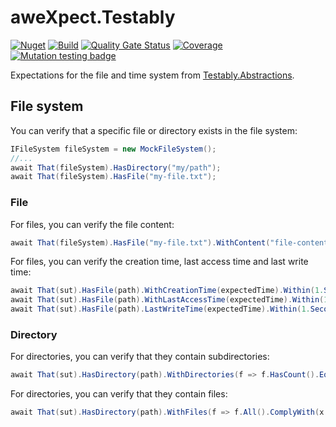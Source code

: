 # aweXpect.Testably

[![Nuget](https://img.shields.io/nuget/v/aweXpect.Testably)](https://www.nuget.org/packages/aweXpect.Testably)
[![Build](https://github.com/aweXpect/aweXpect.Testably/actions/workflows/build.yml/badge.svg)](https://github.com/aweXpect/aweXpect.Testably/actions/workflows/build.yml)
[![Quality Gate Status](https://sonarcloud.io/api/project_badges/measure?project=aweXpect_aweXpect.Testably&metric=alert_status)](https://sonarcloud.io/summary/new_code?id=aweXpect_aweXpect.Testably)
[![Coverage](https://sonarcloud.io/api/project_badges/measure?project=aweXpect_aweXpect.Testably&metric=coverage)](https://sonarcloud.io/summary/new_code?id=aweXpect_aweXpect.Testably)
[![Mutation testing badge](https://img.shields.io/endpoint?style=flat&url=https%3A%2F%2Fbadge-api.stryker-mutator.io%2Fgithub.com%2FaweXpect%2FaweXpect.Testably%2Fmain)](https://dashboard.stryker-mutator.io/reports/github.com/aweXpect/aweXpect.Testably/main)

Expectations for the file and time system
from [Testably.Abstractions](https://github.com/Testably/Testably.Abstractions).

## File system

You can verify that a specific file or directory exists in the file system:

```csharp
IFileSystem fileSystem = new MockFileSystem();
//...
await That(fileSystem).HasDirectory("my/path");
await That(fileSystem).HasFile("my-file.txt");
```

### File

For files, you can verify the file content:

```csharp
await That(fileSystem).HasFile("my-file.txt").WithContent("file-content").IgnoringCase();
```

For files, you can verify the creation time, last access time and last write time:

```csharp
await That(sut).HasFile(path).WithCreationTime(expectedTime).Within(1.Second());
await That(sut).HasFile(path).WithLastAccessTime(expectedTime).Within(1.Second());
await That(sut).HasFile(path).LastWriteTime(expectedTime).Within(1.Second());
```

### Directory

For directories, you can verify that they contain subdirectories:

```csharp
await That(sut).HasDirectory(path).WithDirectories(f => f.HasCount().EqualTo(2));
```

For directories, you can verify that they contain files:

```csharp
await That(sut).HasDirectory(path).WithFiles(f => f.All().ComplyWith(x => x.HasContent("SOME-CONTENT")));
```
